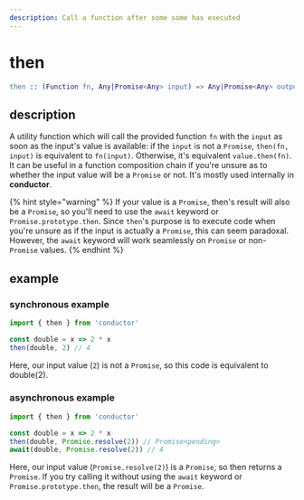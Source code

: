 ```yaml
---
description: Call a function after some some has executed
---
```


# then

```erlang
then :: (Function fn, Any|Promise<Any> input) => Any|Promise<Any> output
```

## description

A utility function which will call the provided function `fn` with the `input` as soon as the input's value is available: if the `input` is not a `Promise`, `then(fn, input)` is equivalent to `fn(input)`. Otherwise, it's equivalent `value.then(fn)`. It can be useful in a function composition chain if you're unsure as to whether the input value will be a `Promise` or not. It's mostly used internally in **conductor**.

{% hint style="warning" %}
If your value is a `Promise`, then's result will also be a `Promise`, so you'll need to use the `await` keyword or `Promise.prototype.then`. Since `then`'s purpose is to execute code when you're unsure as if the input is actually a `Promise`, this can seem paradoxal. However, the `await` keyword will work seamlessly on `Promise` or non-`Promise` values.
{% endhint %}

## example

### synchronous example

```javascript
import { then } from 'conductor'

const double = x => 2 * x
then(double, 2) // 4
```

Here, our input value \(`2`\) is not a `Promise`, so this code is equivalent to double\(2\).

### asynchronous example

```javascript
import { then } from 'conductor'

const double = x => 2 * x
then(double, Promise.resolve(2)) // Promise<pending>
await(double, Promise.resolve(2)) // 4
```

Here, our input value \(`Promise.resolve(2)`\) is a `Promise`, so then returns a `Promise`. If you try calling it without using the `await` keyword or `Promise.prototype.then`, the result will be a `Promise`.

